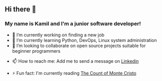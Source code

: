 ## Hi there 👋
### My name is Kamil and I'm a junior software developer!

<!--
**kamiltrela/kamiltrela** is a ✨ _special_ ✨ repository because its `README.md` (this file) appears on your GitHub profile.
--->

- 🔭 I’m currently working on finding a new job
- 🌱 I’m currently learning Python, DevOps, Linux system administration
- 👯 I’m looking to collaborate on open source projects suitable for beginner programmers
<!-- - 🤔 I’m looking for help with ... --->
<!--- - 💬 Ask me about ... --->
- 📫 How to reach me: Add me to send a message on [Linkedin](https://www.linkedin.com/in/kamil-trela/)
<!--- - 😄 Pronouns: ... --->
- ⚡ Fun fact: I'm currently reading [The Count of Monte Cristo](https://www.goodreads.com/book/show/7126.The_Count_of_Monte_Cristo)

